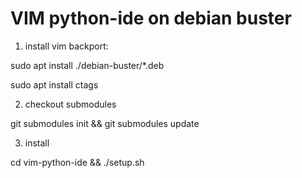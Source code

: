 # VIM python-ide on debian buster

1) install vim backport:

sudo apt install ./debian-buster/*.deb

sudo apt install ctags

2) checkout submodules

git submodules init &&
git submodules update

3) install

cd vim-python-ide && ./setup.sh

